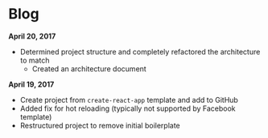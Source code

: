 # Blog

**April 20, 2017**
- Determined project structure and completely refactored the architecture to match
	- Created an architecture document

**April 19, 2017**
- Create project from `create-react-app` template and add to GitHub
- Added fix for hot reloading (typically not supported by Facebook template)
- Restructured project to remove initial boilerplate
